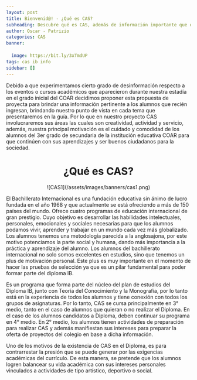 ```yaml
---
layout: post
title: Bienvenid@! - ¿Qué es CAS?
subheading: Descubre qué es CAS, además de información importante que debes conocer :D
author: Oscar - Patrizio
categories: CAS
banner:

  image: https://bit.ly/3xTmdUP
tags: cas ib info
sidebar: []
---
```


Debido a que experimentamos cierto grado de desinformación respecto a los eventos o cursos académicos que aparecieron durante nuestra estadía en el grado inicial del COAR decidimos proponer esta propuesta de proyecta para brindar una información pertinente a los alumnos que recién ingresan, brindando nuestro punto de vista en cada tema que presentaremos en la guía. Por lo que en nuestro proyecto CAS involucraremos sus áreas las cuales son creatividad, actividad y servicio, además, nuestra principal motivación es el cuidado y comodidad de los alumnos del 3er grado de secundaria de la institución educativa COAR para que continúen con sus aprendizajes y ser buenos ciudadanos para la sociedad.

<h1 align="center">¿Qué es CAS?</h1>	

<center>
![CAS1](/assets/images/banners/cas1.png)
</center>

El Bachillerato Internacional es una fundación educativa sin ánimo de lucro fundada en el año 1968 y que actualmente se está ofreciendo a más de 150 países del mundo. Ofrece cuatro programas de educación internacional de gran prestigio. Cuyo objetivo es desarrollar las habilidades intelectuales, personales, emocionales y sociales necesarias para que los alumnos podamos vivir, aprender y trabajar en un mundo cada vez más globalizado. Los alumnos tenemos una metodología parecida a la anglosajona, por este motivo potenciamos la parte social y humana,  dando más importancia a la práctica y aprendizaje del alumno. Los alumnos del bachillerato internacional no solo somos excelentes en estudios, sino que tenemos un plus de motivación personal. Este plus es muy importante en el momento de hacer las pruebas de selección ya que es un pilar fundamental para poder formar parte del diploma IB.

Es un programa que forma parte del núcleo del plan de estudios del Diploma IB, junto con Teoría del Conocimiento y la Monografía, por lo tanto está en la experiencia de todos los alumnos y tiene conexión con todos los grupos de asignaturas. Por lo tanto, CAS se cursa principalmente en 3° medio, tanto en el caso de alumnos que quieran o no realizar el Diploma. En el caso de los alumnos candidatos a Diploma, deben continuar su programa en 4° medio. En 2° medio, los alumnos tienen actividades de preparación para realizar CAS y además manifiestan sus intereses para preparar la oferta de proyectos del colegio en base a dicha información.

Uno de los motivos de la existencia de CAS en el Diploma, es para contrarrestar la presión que se puede generar por las exigencias académicas del currículo. De esta manera, se pretende que los alumnos logren balancear su vida académica con sus intereses personales vinculados a actividades de tipo artístico, deportivo o social. 
